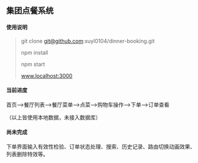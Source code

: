 ## 集团点餐系统

#### 使用说明

> git clone git@github.com:xuyl0104/dinner-booking.git
>
> npm install
>
> npm start
>
> www.localhost:3000



#### 当前进度

首页—>餐厅列表—>餐厅菜单—>点菜—>购物车操作—>下单—>订单查看

（以上皆使用本地数据，未接入数据库）



#### 尚未完成

下单界面输入有效性检验、订单状态处理、搜索、历史记录、路由切换动画效果、列表删除特效等。

